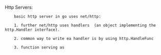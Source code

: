 Http Servers:

        basic http server in go uses net/http:

        1. further net/http uses handlers  (an object implementing the http.Handler interface).

        2. common way to write ea handler is by using http.HandleFunc

        3. function serving as 

